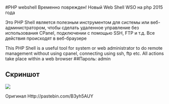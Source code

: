 #PHP webshell Временно поврежден!
Новый Web Shell WSO на php 2015 года

Это PHP Shell является полезным инструментом для системы или веб-администратором, чтобы сделать удаленное управление без использования CPanel, подключении с помощью SSH, FTP и т.д. Все действия происходят в веб-браузере

This PHP Shell is a useful tool for system or web administrator to do remote management without using cpanel, connecting using ssh, ftp etc. All actions take place within a web browser
##Пароль: admin
## Скриншот
![](https://pp.vk.me/c625631/v625631400/422cb/SxDBoH3Kj6s.jpg)

Оригинал Http://pastebin.com/B3yh5AUY
